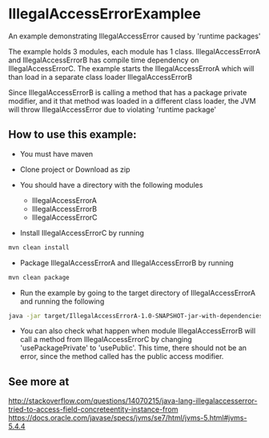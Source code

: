 # IllegalAccessErrorExamplee
An example demonstrating IllegalAccessError caused by 'runtime packages'

The example holds 3 modules, each module has 1 class.
IllegalAccessErrorA and IllegalAccessErrorB has compile time dependency on IllegalAccessErrorC.
The example starts the IllegalAccessErrorA which will than load in a separate class loader IllegalAccessErrorB

Since IllegalAccessErrorB is calling a method that has a package private modifier, and it that method was loaded in
a different class loader, the JVM will throw IllegalAccessError due to violating 'runtime package'

## How to use this example:
* You must have maven   
* Clone project or Download as zip
* You should have a directory with the following modules
  * IllegalAccessErrorA
  * IllegalAccessErrorB
  * IllegalAccessErrorC
 
* Install IllegalAccessErrorC by running 
```bash
mvn clean install
```

* Package IllegalAccessErrorA and IllegalAccessErrorB by running
```bash
mvn clean package
```

* Run the example by going to the target directory of IllegalAccessErrorA and running the following

```bash
java -jar target/IllegalAccessErrorA-1.0-SNAPSHOT-jar-with-dependencies.jar ../IllegalAccessErrorB/target/ usePackagePrivate
```

* You can also check what happen when module IllegalAccessErrorB will call a method from IllegalAccessErrorC by changing 'usePackagePrivate' to 'usePublic'. This time, there should not be an error, since the method called has the public access modifier.

## See more at 

http://stackoverflow.com/questions/14070215/java-lang-illegalaccesserror-tried-to-access-field-concreteentity-instance-from
https://docs.oracle.com/javase/specs/jvms/se7/html/jvms-5.html#jvms-5.4.4
